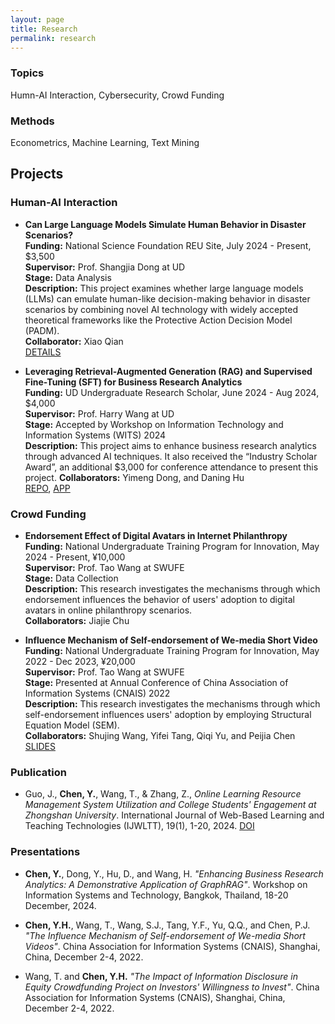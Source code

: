 ```yaml
---
layout: page
title: Research
permalink: research
---
```

### Topics
Humn-AI Interaction, Cybersecurity, Crowd Funding


### Methods

Econometrics, Machine Learning, Text Mining

## Projects

### Human-AI Interaction

- **Can Large Language Models Simulate Human Behavior in Disaster Scenarios?**  
  **Funding:** National Science Foundation REU Site, July 2024 - Present, $3,500<br>
  **Supervisor:** Prof. Shangjia Dong at UD  
  **Stage:** Data Analysis  
  **Description:** This project examines whether large language models (LLMs) can emulate human-like decision-making behavior in disaster scenarios by combining novel AI technology with widely accepted theoretical frameworks like the Protective Action Decision Model (PADM).  
  **Collaborator:** Xiao Qian<br>
  [DETAILS](/research/LLM_Evac.md)

- **Leveraging Retrieval-Augmented Generation (RAG) and Supervised Fine-Tuning (SFT) for Business Research Analytics**  
  **Funding:** UD Undergraduate Research Scholar, June 2024 - Aug 2024, $4,000  
  **Supervisor:** Prof. Harry Wang at UD  
  **Stage:** Accepted by Workshop on Information Technology and Information Systems (WITS) 2024<br>
  **Description:** This project aims to enhance business research analytics through advanced AI techniques. It also received the “Industry Scholar Award”, an additional $3,000 for conference attendance to present this project.
  **Collaborators:** Yimeng Dong, and Daning Hu<br>
  [REPO](https://github.com/yh-eric-chan/bizpub_graphrag), [APP](https://huggingface.co/spaces/ericyhchen/bizpub_graphrag)
  
### Crowd Funding

  - **Endorsement Effect of Digital Avatars in Internet Philanthropy**  
  **Funding:** National Undergraduate Training Program for Innovation, May 2024 - Present, ¥10,000  
  **Supervisor:** Prof. Tao Wang at SWUFE  
  **Stage:** Data Collection  
  **Description:** This research investigates the mechanisms through which endorsement influences the behavior of users' adoption to digital avatars in online philanthropy scenarios.  
  **Collaborators:** Jiajie Chu

- **Influence Mechanism of Self-endorsement of We-media Short Video**  
  **Funding:** National Undergraduate Training Program for Innovation, May 2022 - Dec 2023, ¥20,000  
  **Supervisor:** Prof. Tao Wang at SWUFE  
  **Stage:** Presented at Annual Conference of China Association of Information Systems (CNAIS) 2022 <br>
  **Description:** This research investigates the mechanisms through which self-endorsement influences users' adoption by employing Structural Equation Model (SEM).  
  **Collaborators:** Shujing Wang, Yifei Tang, Qiqi Yu, and Peijia Chen<br>
  [SLIDES](/research/cnais_2022_2.pptx)

### Publication

- Guo, J., **Chen, Y.**, Wang, T., & Zhang, Z., *Online Learning Resource Management System Utilization and College Students' Engagement at Zhongshan University*. International Journal of Web-Based Learning and Teaching Technologies (IJWLTT), 19(1), 1-20, 2024. [DOI](https://www.igi-global.com/article/online-learning-resource-management-system-utilization-and-college-students-engagement-at-zhongshan-university/349236)


### Presentations

- **Chen, Y.**, Dong, Y., Hu, D., and Wang, H. *"Enhancing Business Research Analytics: A Demonstrative Application of GraphRAG"*. Workshop on Information Systems and Technology, Bangkok, Thailand, 18-20 December, 2024.

- **Chen, Y.H.**, Wang, T., Wang, S.J., Tang, Y.F., Yu, Q.Q., and Chen, P.J. *"The Influence Mechanism of Self-endorsement of We-media Short Videos"*. China Association for Information Systems (CNAIS), Shanghai, China, December 2-4, 2022.

- Wang, T. and **Chen, Y.H.** *"The Impact of Information Disclosure in Equity Crowdfunding Project on Investors' Willingness to Invest"*. China Association for Information Systems (CNAIS), Shanghai, China, December 2-4, 2022.



